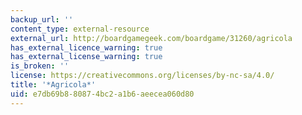 ```yaml
---
backup_url: ''
content_type: external-resource
external_url: http://boardgamegeek.com/boardgame/31260/agricola
has_external_licence_warning: true
has_external_license_warning: true
is_broken: ''
license: https://creativecommons.org/licenses/by-nc-sa/4.0/
title: '*Agricola*'
uid: e7db69b8-8087-4bc2-a1b6-aeecea060d80
---
```

